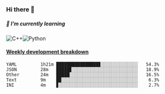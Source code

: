 ### Hi there 👋

##### 🌱 I’m currently learning

![C++](https://img.shields.io/badge/-C++-00599C?style=flat-square&logo=c)![Python](https://img.shields.io/badge/-Python-black?style=flat-square&logo=Python)


<!-- waka-box start -->
#### <a href="https://gist.github.com/bf274261b4c8553e17fc709dfc3cfa97" target="_blank">Weekly development breakdown</a>
```text
YAML     	 1h21m ████████████████▊░░░░░░░░░░░░░░   54.3% 
JSON     	 28m   █████▊░░░░░░░░░░░░░░░░░░░░░░░░░   18.9% 
Other    	 24m   █████░░░░░░░░░░░░░░░░░░░░░░░░░░   16.5% 
Text     	 9m    █▉░░░░░░░░░░░░░░░░░░░░░░░░░░░░░    6.3% 
INI      	 4m    ▊░░░░░░░░░░░░░░░░░░░░░░░░░░░░░░    2.7% 
```
<!-- Powered by https://github.com/YouEclipse/waka-box-go . -->
<!-- waka-box end -->



<!--
**KomoreKalu/KomoreKalu** is a ✨ _special_ ✨ repository because its `README.md` (this file) appears on your GitHub profile.

Here are some ideas to get you started:

- 🔭 I’m currently working on ...
- 🌱 I’m currently learning ...
- 👯 I’m looking to collaborate on ...
- 🤔 I’m looking for help with ...
- 💬 Ask me about ...
- 📫 How to reach me: ...
- 😄 Pronouns: ...
- ⚡ Fun fact: ...
-->
